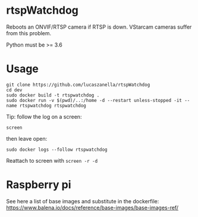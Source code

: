 # rtspWatchdog

Reboots an ONVIF/RTSP camera if RTSP is down. VStarcam cameras suffer from this problem.

Python must be >= 3.6

# Usage

```
git clone https://github.com/lucaszanella/rtspWatchdog
cd dev
sudo docker build -t rtspwatchdog .
sudo docker run -v $(pwd)/..:/home -d --restart unless-stopped -it --name rtspwatchdog rtspwatchdog
```

Tip: follow the log on a screen:

`screen`

then leave open:

`sudo docker logs --follow rtspwatchdog`

Reattach to screen with `screen -r -d`

# Raspberry pi

See here a list of base images and substitute in the dockerfile: https://www.balena.io/docs/reference/base-images/base-images-ref/
